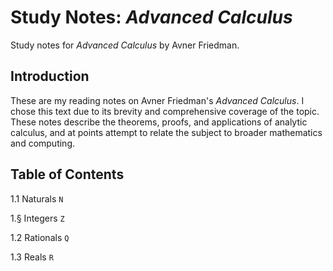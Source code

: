 # Study Notes: *Advanced Calculus*
Study notes for *Advanced Calculus* by Avner Friedman.

## Introduction

These are my reading notes on Avner Friedman's *Advanced Calculus*. I chose this text due to its brevity and comprehensive coverage of the topic. These notes describe the theorems, proofs, and applications of analytic calculus, and at points attempt to relate the subject to broader mathematics and computing. 

## Table of Contents
1.1 Naturals `N`

1.§ Integers `Z`

1.2 Rationals `Q`

1.3 Reals `R`
